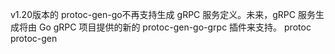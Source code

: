 

v1.20版本的 protoc-gen-go不再支持生成 gRPC 服务定义。未来，gRPC 服务生成将由 Go gRPC 项目提供的新的 protoc-gen-go-grpc 插件来支持。
protoc
protoc-gen